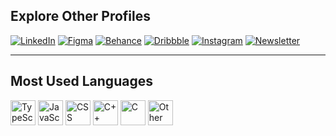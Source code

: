 ## Explore Other Profiles

[![LinkedIn](https://img.shields.io/badge/LinkedIn-043024?style=flat&logo=linkedin&logoColor=F3F4F6)](https://www.linkedin.com/in/petkovska-elena/)
[![Figma](https://img.shields.io/badge/Figma-043024?style=flat&logo=figma&logoColor=F3F4F6)](https://figma.com/@elenapetkovska)
[![Behance](https://img.shields.io/badge/Behance-043024?style=flat&logo=behance&logoColor=F3F4F6)](https://www.behance.net/petkovska-elena)
[![Dribbble](https://img.shields.io/badge/Dribbble-043024?style=flat&logo=dribbble&logoColor=F3F4F6)](https://dribbble.com/petkovska-elena)
[![Instagram](https://img.shields.io/badge/Instagram-043024?style=flat&logo=instagram&logoColor=F3F4F6)](https://www.instagram.com/elenapetkovska/)
[![Newsletter](https://img.shields.io/badge/Newsletter-043024?style=flat&logo=email&logoColor=F3F4F6)](http://iteramorium.com)

---

## Most Used Languages

<p>
  <img src="https://img.shields.io/badge/TypeScript-043024?style=flat&logo=typescript&logoColor=F3F4F6" alt="TypeScript" height="40"/>
  <img src="https://img.shields.io/badge/JavaScript-043024?style=flat&logo=javascript&logoColor=F3F4F6" alt="JavaScript" height="40"/>
  <img src="https://img.shields.io/badge/CSS-043024?style=flat&logo=csswizardry&logoColor=F3F4F6" alt="CSS" height="40"/>
  <img src="https://img.shields.io/badge/C++-043024?style=flat&logo=cplusplus&logoColor=F3F4F6" alt="C++" height="40"/>
  <img src="https://img.shields.io/badge/C-043024?style=flat&logo=c&logoColor=F3F4F6" alt="C" height="40"/>
  <img src="https://img.shields.io/badge/Other-0d1117?style=flat&logo=codeforces&logoColor=ffffff" alt="Other" height="40"/>
</p>
